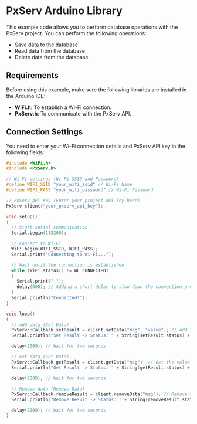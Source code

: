 # PxServ Arduino Library

This example code allows you to perform database operations with the PxServ project. You can perform the following operations:

- Save data to the database
- Read data from the database
- Delete data from the database

## Requirements

Before using this example, make sure the following libraries are installed in the Arduino IDE:

- **WiFi.h**: To establish a Wi-Fi connection.
- **PxServ.h**: To communicate with the PxServ API.

## Connection Settings

You need to enter your Wi-Fi connection details and PxServ API key in the following fields:

```cpp
#include <WiFi.h>
#include <PxServ.h>

// Wi-Fi settings (Wi-Fi SSID and Password)
#define WIFI_SSID "your_wifi_ssid" // Wi-Fi Name
#define WIFI_PASS "your_wifi_password" // Wi-Fi Password

// PxServ API Key (Enter your project API key here)
PxServ client("your_pxserv_api_key");

void setup()
{
  // Start serial communication
  Serial.begin(115200);

  // Connect to Wi-Fi
  WiFi.begin(WIFI_SSID, WIFI_PASS);
  Serial.print("Connecting to Wi-Fi...");

  // Wait until the connection is established
  while (WiFi.status() != WL_CONNECTED)
  {
    Serial.print(".");
    delay(500); // Adding a short delay to slow down the connection process
  }
  Serial.println("Connected!");
}

void loop()
{
  // Add data (Set Data)
  PxServ::Callback setResult = client.setData("msg", "value"); // Add "value" to the "msg" key
  Serial.println("Set Result -> Status: " + String(setResult.status) + " | Message: " + String(setResult.message) + " | Data: " + String(setResult.data));

  delay(2000); // Wait for two seconds

  // Get data (Get Data)
  PxServ::Callback getResult = client.getData("msg"); // Get the value for the "msg" key
  Serial.println("Get Result -> Status: " + String(getResult.status) + " | Message: " + String(getResult.message) + " | Data: " + String(getResult.data));

  delay(2000); // Wait for two seconds

  // Remove data (Remove Data)
  PxServ::Callback removeResult = client.removeData("msg"); // Remove the "msg" key
  Serial.println("Remove Result -> Status: " + String(removeResult.status) + " | Message: " + String(removeResult.message) + " | Data: " + String(removeResult.data));

  delay(2000); // Wait for two seconds
}
```
